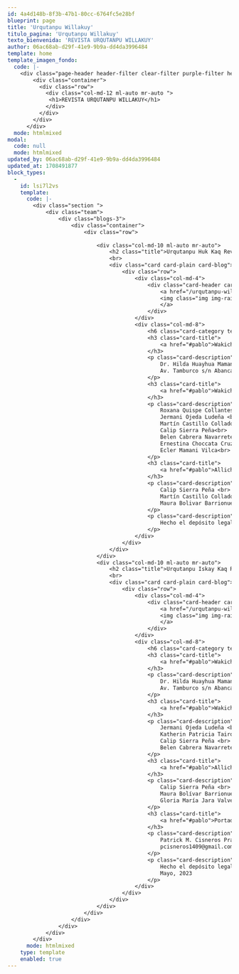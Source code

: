 ```yaml
---
id: 4a4d148b-8f3b-47b1-80cc-6764fc5e28bf
blueprint: page
title: 'Urqutanpu Willakuy'
titulo_pagina: 'Urqutanpu Willakuy'
texto_bienvenida: 'REVISTA URQUTANPU WILLAKUY'
author: 06ac68ab-d29f-41e9-9b9a-dd4da3996484
template: home
template_imagen_fondo:
  code: |-
    <div class="page-header header-filter clear-filter purple-filter header-small" data-parallax="true" style="background-image: url('./assets/a_home_otros/urqu_willakuy.jpg');">
        <div class="container">
          <div class="row">
            <div class="col-md-12 ml-auto mr-auto ">
             <h1>REVISTA URQUTANPU WILLAKUY</h1>
            </div>
          </div>
        </div>
      </div>
  mode: htmlmixed
modal:
  code: null
  mode: htmlmixed
updated_by: 06ac68ab-d29f-41e9-9b9a-dd4da3996484
updated_at: 1708491877
block_types:
  -
    id: lsi7l2vs
    template:
      code: |-
        <div class="section ">
            <div class="team">
                <div class="blogs-3">
                    <div class="container">
                        <div class="row">
                            
                            <div class="col-md-10 ml-auto mr-auto">
                                <h2 class="title">Urqutanpu Huk Kaq Revista </h2>
                                <br>
                                <div class="card card-plain card-blog">
                                    <div class="row">
                                        <div class="col-md-4">
                                            <div class="card-header card-header-image">
                                                <a href="/urqutanpu-willakuy-blog">
                                                <img class="img img-raised" src="./assets/a_home_otros/revista_urqu_willakuy_1.png">
                                                </a>
                                            </div>
                                        </div>
                                        <div class="col-md-8">
                                            <h6 class="card-category text-info">Urqutanpu Willakuy </h6>
                                            <h3 class="card-title">
                                                <a href="#pablo">Wakichiy umalliq</a>
                                            </h3>
                                            <p class="card-description">
                                                Dr. Hilda Huayhua Mamani <br>
                                                Av. Tamburco s/n Abancay, Apurimac
                                            </p>
                                            <h3 class="card-title">
                                                <a href="#pablo">Wakichiy kamachiqkuna</a>
                                            </h3>
                                            <p class="card-description">
                                                Roxana Quispe Collantes <br>
                                                Jermani Ojeda Ludeña <br>
                                                Martín Castillo Collado <br>
                                                Calip Sierra Peña<br>
                                                Belen Cabrera Navarrete<br>
                                                Ernestina Choccata Cruz<br>
                                                Ecler Mamani Vilca<br>
                                            </p>
                                            <h3 class="card-title">
                                                <a href="#pablo">Allichaqkuna:</a>
                                            </h3>
                                            <p class="card-description">
                                                Calip Sierra Peña <br>
                                                Martín Castillo Collado <br>
                                                Maura Bolivar Barrionuevo <br>
                                            </p>
                                            <p class="card-description">
                                                Hecho el depósito legal en la Biblioteca Nacional del Perú N° 2021-08233 Julio, 2021
                                            </p>
                                        </div>
                                    </div>
                                </div>
                            </div>
                            <div class="col-md-10 ml-auto mr-auto">
                                <h2 class="title">Urqutanpu Iskay Kaq Revista</h2>
                                <br>
                                <div class="card card-plain card-blog">
                                    <div class="row">
                                        <div class="col-md-4">
                                            <div class="card-header card-header-image">
                                                <a href="/urqutanpu-willakuy-blog">
                                                <img class="img img-raised" src="./assets/a_home_otros/revista_urqu_tanpu_2.png">
                                                </a>
                                            </div>
                                        </div>
                                        <div class="col-md-8">
                                            <h6 class="card-category text-info">Urqutanpu Willakuy</h6>
                                            <h3 class="card-title">
                                                <a href="#pablo">Wakichiy umalliq</a>
                                            </h3>
                                            <p class="card-description">
                                                Dr. Hilda Huayhua Mamani <br>
                                                Av. Tamburco s/n Abancay, Apurimac
                                            </p>
                                            <h3 class="card-title">
                                                <a href="#pablo">Wakichiy kamachiqkuna</a>
                                            </h3>
                                            <p class="card-description">
                                                Jermani Ojeda Ludeña <br>
                                                Katherin Patricia Tairo Quispe <br>
                                                Calip Sierra Peña <br>
                                                Belen Cabrera Navarrete <br>
                                            </p>
                                            <h3 class="card-title">
                                                <a href="#pablo">Allichaqkuna:</a>
                                            </h3>
                                            <p class="card-description">
                                                Calip Sierra Peña <br>
                                                Maura Bolívar Barrionuevo <br>
                                                Gloria María Jara Valverde <br>
                                            </p>
                                            <h3 class="card-title">
                                                <a href="#pablo">Portada llimpiq:</a>
                                            </h3>
                                            <p class="card-description">
                                                Patrick M. Cisneros Prado <br>
                                                pcisneros1409@gmail.com <br>
                                            </p>
                                            <p class="card-description">
                                                Hecho el depósito legal en la Biblioteca Nacional del Perú No 2021-08233. <br>
                                                Mayo, 2023
                                            </p>
                                        </div>
                                    </div>
                                </div>
                            </div>
                        </div>
                    </div>
                </div>
            </div>
        </div>
      mode: htmlmixed
    type: template
    enabled: true
---
```


